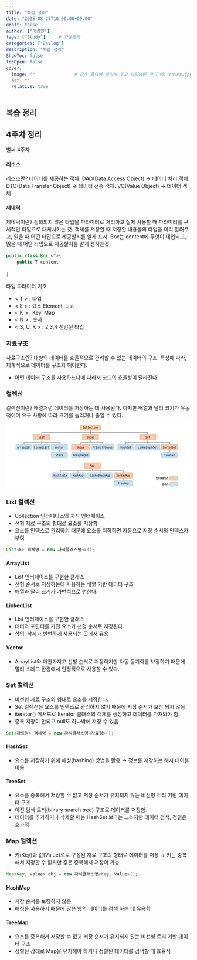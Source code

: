 ```yaml
---
title: "복습 정리"
date: "2025-08-25T10:00:00+09:00"
draft: false              
author: ["이경민"]     
tags: ["Study"]     # 자유롭게
categories: ["Devlog"]
description: "복습 정리"
ShowToc: false
TocOpen: false
cover:
  image: ""               # 같은 폴더에 이미지 두고 파일명만 적기(예: cover.jpg)
  alt: ""
  relative: true
---
```

<!--more-->
## 복습 정리

## 4주차 정리
벌써 4주차

#### 리소스
리소스란? 데이터를 제공하는 객체.
DAO(Data Access Object) -> 데이터 처리 객체.
DTO(Data Transfer Object) -> 데이터 전송 객체.
VO(Value Object) -> 데이터 객체

#### 제네릭
제네릭이란? 
정의되지 않은 타입을 파라미터로 처리하고 실제 사용할 때 파라미터를 구체적인 타입으로 대체시키는 것.
객체를 저장할 때 저장할 내용물의 타입을 미리 알려주고, 읽을 때 어떤 타입으로 제공할지를 알게 표시.
Box는 content에 무엇이 대입되고, 읽을 때 어떤 타입으로 제공할지를 알게 정하는것.
```java
public class Box <T>{
    public T content;

}
```
타입 파라미터 기호
- < T > : 타입
- < E > : 요소 Element, List
- < K > : Key, Map
- < N > : 숫자
- < S, U, K > : 2,3,4 선언된 타입

### 자료구조
자료구조란?
대향의 데이터를 효율적으로 관리할 수 있는 데이터의 구조.
특성에 따라, 체계적으로 데이터를 구조화 해야한다.
- 어떤 데이터 구조를 사용하느냐에 따라서 코드의 효율성이 달라진다.

### 컬렉션
컬렉션이란?
배열처럼 데이터를 저장하는 데 사용된다. 
하지만 배열과 달리 크기가 유동적이며 요구 사항에 따라 크기를 늘리거나 줄일 수 있다. 
![컬렉션](image.jpeg)  

### List 컬렉션
- Collection 인터페이스의 자식 인터페이스
- 선형 자료 구조의 형태로 요소를 저장함
- 요소를 인덱스로 관리하기 때문에 요소를 저장하면 자동으로 저장 순서의 인덱스가 부여
```java
List<E> 객체명 = new 자식클래스명<>();
```
#### ArrayList
- List 인터페이스를 구현한 클래스
- 선형 순서로 저장하는데 사용하는 배열 기반 데이터 구조
- 배열과 달리 크기가 가변적으로 변한다.
#### LinkedList
- List 인터페이스를 구현한 클래스 
- 데터와 포인터를 가진 요소가 선형 순서로 저장된다.
- 삽입, 삭제가 빈번하게 사용되는 곳에서 유용
#### Vector
- ArrayList와 마찬가지고 선형 순서로 저장하지만 자동 동기화를 보장하기 때문에 멀티 스레드 환경에서 안정적으로 사용할 수 있다. 

### Set 컬렉션
- 비선형 자료 구조의 형태로 요소를 저장한다.
- Set 컬렉션은 요소를 인덱스로 관리하지 않기 때문에 저장 순서가 보장 되지 않음
- iterator() 메서드로 Iterator 클래스의 객체를 생성하고 데이터를 가져와야 함.
- 중복 저장이 안되고 null도 하나밖에 저장 수 있음
```java
Set<자료형> 객체명 = new 자식클래스명<자료형>();
```
#### HashSet
- 요소를 저장하기 위해 해싱(hashing) 방법을 활용 → 정보를 저장하는 해시 테이블 이용
#### TreeSet
- 요소를 중복해서 저장할 수 없고 저장 순서가 유지되지 않는 비선형 트리 기반 데이터 구조
- 이진 탐색 트리(binary search tree) 구조로 데이터를 저장함.
- 데이터를 추가하거나 삭제할 때는 HashSet 보다는 느리지만 데이터 검색, 정렬은 효과적

### Map 컬렉션
- 키(Key)와 값(Value)으로 구성된 자료 구조의 형태로 데이터를 저장
 → 키는 중복해서 저장할 수 없지만 값은 중복해서 저장이 가능 
```java
Map<Key, Value> obj = new 자식클래스명<Key, Value>();
```
#### HashMap
- 저장 순서를 보장하지 않음
- 해싱을 사용하기 때문에 많은 양의 데이터를 검색 하는 데 유용함

#### TreeMap
- 요소를 중복해서 저장할 수 없고 저장 순서가 유지되지 않는 비선형 트리 기반 데이터 구조
- 정렬된 상태로 Map을 유지해야 하거나 정렬된 데이터를 검색할 때 효율적